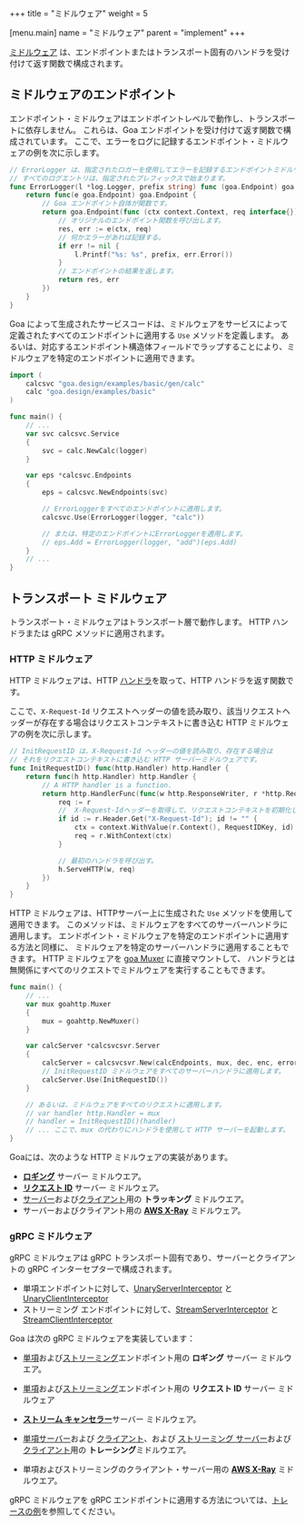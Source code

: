 +++
title = "ミドルウェア"
weight = 5

[menu.main]
name = "ミドルウェア"
parent = "implement"
+++


[ミドルウェア](https://pkg.go.dev/goa.design/goa/v3/middleware) は、エンドポイントまたはトランスポート固有のハンドラを受け付けて返す関数で構成されます。

## ミドルウェアのエンドポイント

エンドポイント・ミドルウェアはエンドポイントレベルで動作し、トランスポートに依存しません。
これらは、Goa エンドポイントを受け付けて返す関数で構成されています。
ここで、エラーをログに記録するエンドポイント・ミドルウェアの例を次に示します。

```go
// ErrorLogger は、指定されたロガーを使用してエラーを記録するエンドポイントミドルウェアです。
// すべてのログエントリは、指定されたプレフィックスで始まります。
func ErrorLogger(l *log.Logger, prefix string) func (goa.Endpoint) goa.Endpoint {
    return func(e goa.Endpoint) goa.Endpoint {
        // Goa エンドポイント自体が関数です。
        return goa.Endpoint(func (ctx context.Context, req interface{}) (interface{}, error) {
            // オリジナルのエンドポイント関数を呼び出します。
            res, err := e(ctx, req)
            // 何かエラーがあれば記録する。
            if err != nil {
                l.Printf("%s: %s", prefix, err.Error())
            }
            // エンドポイントの結果を返します。
            return res, err
        })
    }
}
```

Goa によって生成されたサービスコードは、ミドルウェアをサービスによって定義されたすべてのエンドポイントに適用する `Use` メソッドを定義します。
あるいは、対応するエンドポイント構造体フィールドでラップすることにより、ミドルウェアを特定のエンドポイントに適用できます。

```go
import (
    calcsvc "goa.design/examples/basic/gen/calc"
    calc "goa.design/examples/basic"
)

func main() {
    // ...
    var svc calcsvc.Service
    {
        svc = calc.NewCalc(logger)
    }

    var eps *calcsvc.Endpoints
    {
        eps = calcsvc.NewEndpoints(svc)

        // ErrorLoggerをすべてのエンドポイントに適用します。
        calcsvc.Use(ErrorLogger(logger, "calc"))

        // または、特定のエンドポイントにErrorLoggerを適用します。
        // eps.Add = ErrorLogger(logger, "add")(eps.Add)
    }
    // ...
}
```

## トランスポート ミドルウェア

トランスポート・ミドルウェアはトランスポート層で動作します。 
HTTP ハンドラまたは gRPC メソッドに適用されます。

### HTTP ミドルウェア

HTTP ミドルウェアは、HTTP [ハンドラ](https://golang.org/pkg/net/http/#Handler)を取って、HTTP ハンドラを返す関数です。

ここで、`X-Request-Id` リクエストヘッダーの値を読み取り、該当リクエストヘッダーが存在する場合はリクエストコンテキストに書き込む HTTP ミドルウェアの例を次に示します。

```go
// InitRequestID は、X-Request-Id ヘッダーの値を読み取り、存在する場合は
// それをリクエストコンテキストに書き込む HTTP サーバーミドルウェアです。
func InitRequestID() func(http.Handler) http.Handler {
    return func(h http.Handler) http.Handler {
        // A HTTP handler is a function.
        return http.HandlerFunc(func(w http.ResponseWriter, r *http.Request) {
            req := r
            //  X-Request-Idヘッダーを取得して、リクエストコンテキストを初期化します。
            if id := r.Header.Get("X-Request-Id"); id != "" {
                ctx = context.WithValue(r.Context(), RequestIDKey, id)
                req = r.WithContext(ctx)
            }

            // 最初のハンドラを呼び出す。
            h.ServeHTTP(w, req)
        })
    }
}
```

HTTP ミドルウェアは、HTTPサーバー上に生成された `Use` メソッドを使用して適用できます。
このメソッドは、ミドルウェアをすべてのサーバーハンドラに適用します。
エンドポイント・ミドルウェアを特定のエンドポイントに適用する方法と同様に、
ミドルウェアを特定のサーバーハンドラに適用することもできます。
HTTP ミドルウェアを [goa Muxer](https://pkg.go.dev/goa.design/goa/v3/http#Muxer) に直接マウントして、
ハンドラとは無関係にすべてのリクエストでミドルウェアを実行することもできます。

```go
func main() {
    // ...
    var mux goahttp.Muxer
    {
        mux = goahttp.NewMuxer()
    }

    var calcServer *calcsvcsvr.Server
    {
        calcServer = calcsvcsvr.New(calcEndpoints, mux, dec, enc, errorHandler(logger))
        // InitRequestID ミドルウェアをすべてのサーバーハンドラに適用します。
        calcServer.Use(InitRequestID())
    }

    // あるいは、ミドルウェアをすべてのリクエストに適用します。
    // var handler http.Handler = mux
    // handler = InitRequestID()(handler)
    // ... ここで、mux の代わりにハンドラを使用して HTTP サーバーを起動します。
}
```
Goaには、次のような HTTP ミドルウェアの実装があります。

* [**ロギング**](https://pkg.go.dev/goa.design/goa/v3/http/middleware#Log) サーバー ミドルウエア。
* [**リクエスト ID**](https://pkg.go.dev/goa.design/goa/v3/http/middleware#RequestID) サーバー ミドルウェア。
* [サーバー](https://pkg.go.dev/goa.design/goa/v3/http/middleware#Trace)および[クライアント](https://pkg.go.dev/goa.design/goa/v3/http/middleware#WrapDoer)用の **トラッキング** ミドルウエア。
* サーバーおよびクライアント用の [**AWS X-Ray**](https://pkg.go.dev/goa.design/goa/v3/http/middleware/xray) ミドルウェア。

### gRPC ミドルウェア

gRPC ミドルウェアは gRPC トランスポート固有であり、サーバーとクライアントの gRPC インターセプターで構成されます。

* 単項エンドポイントに対して、[UnaryServerInterceptor](https://pkg.go.dev/google.golang.org/grpc#UnaryServerInterceptor)
と [UnaryClientInterceptor](https://pkg.go.dev/google.golang.org/grpc#UnaryClientInterceptor)
* ストリーミング エンドポイントに対して、[StreamServerInterceptor](https://pkg.go.dev/google.golang.org/grpc#StreamServerInterceptor)
と [StreamClientInterceptor](https://pkg.go.dev/google.golang.org/grpc#StreamClientInterceptor)

Goa は次の gRPC ミドルウェアを実装しています：

* [単項](https://pkg.go.dev/goa.design/goa/v3/grpc/middleware#UnaryServerLog)および[ストリーミング](https://pkg.go.dev/goa.design/goa/v3/grpc/middleware#StreamServerLog)エンドポイント用の **ロギング** サーバー ミドルウエア。

* [単項](https://pkg.go.dev/goa.design/goa/v3/grpc/middleware#UnaryRequestID)および[ストリーミング](https://pkg.go.dev/goa.design/goa/v3/grpc/middleware#StreamRequestID)エンドポイント用の **リクエスト ID** サーバー ミドルウェア

* [**ストリーム キャンセラー**](https://pkg.go.dev/goa.design/goa/v3/grpc/middleware#StreamCanceler)サーバー ミドルウェア。
* [単項サーバー](https://pkg.go.dev/goa.design/goa/v3/grpc/middleware#UnaryServerTrace)および
  [クライアント](https://pkg.go.dev/goa.design/goa/v3/grpc/middleware#UnaryClientTrace)、および
  [ストリーミング サーバー](https://pkg.go.dev/goa.design/goa/v3/grpc/middleware#StreamServerTrace)および
  [クライアント](https://pkg.go.dev/goa.design/goa/v3/grpc/middleware#StreamClientTrace)用の **トレーシング**ミドルウエア。  
* 単項およびストリーミングのクライアント・サーバー用の [**AWS X-Ray**](https://pkg.go.dev/goa.design/goa/v3/grpc/middleware/xray) ミドルウエア。

gRPC ミドルウェアを gRPC エンドポイントに適用する方法については、[トレースの例](https://github.com/goadesign/examples/blob/master/tracing)を参照してください。
